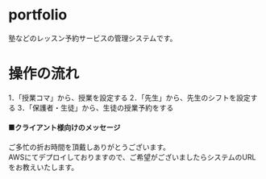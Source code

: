 # portfolio
<p>
  塾などのレッスン予約サービスの管理システムです。
</p>

# 操作の流れ
1．「授業コマ」から、授業を設定する
2．「先生」から、先生のシフトを設定する
3．「保護者・生徒」から、生徒の授業予約をする

<h4>■クライアント様向けのメッセージ</h4>
<p>
  ご多忙の折お時間を頂戴しありがとうございます。<br>
  AWSにてデプロイしておりますので、ご希望がございましたらシステムのURLをお教えいたします。<br>
</p>

